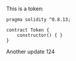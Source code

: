 This is a token: 

```
pragma solidity ^0.8.13;

contract Token {
    constructor() { }
}

```

Another update 124